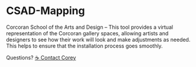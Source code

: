 # CSAD-Mapping
Corcoran School of the Arts and Design – This tool provides a virtual representation of the Corcoran gallery spaces, allowing artists and designers to see how their work will look and make adjustments as needed. This helps to ensure that the installation process goes smoothly.

Questions? [☕️ Contact Corey](mailto:coreyhhowell@gmail.com)
